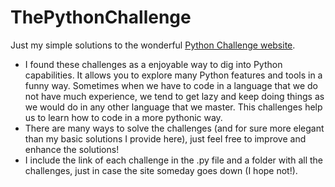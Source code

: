 # ThePythonChallenge

Just my simple solutions to the wonderful [Python Challenge website](http://www.pythonchallenge.com/).

- I found these challenges as a enjoyable way to dig into Python capabilities. It allows you to explore many Python features and tools in a funny way. Sometimes when we have to code in a language that we do not have much experience, we tend to get lazy and keep doing things as we would do in any other language that we master. This challenges help us to learn how to code in a more pythonic way.
- There are many ways to solve the challenges (and for sure more elegant than my basic solutions I provide here), just feel free to improve and enhance the solutions!
- I include the link of each challenge in the .py file and a folder with all the challenges, just in case the site someday goes down (I hope not!).
